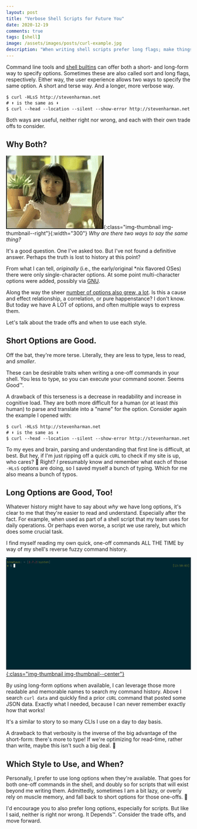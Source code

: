 ```yaml
---
layout: post
title: "Verbose Shell Scripts for Future You"
date: 2020-12-19
comments: true
tags: [shell]
image: /assets/images/posts/curl-example.jpg
description: "When writing shell scripts prefer long flags; make things easier for others who come later, including future you."
---
```


Command line tools and [shell builtins][shell_builtins] can offer both a short- and long-form way to specify options.
Sometimes these are also called sort and long flags, respectively.
Either way, the user experience allows two ways to specify the same option.
A short and terse way.
And a longer, more verbose way.

```console
$ curl -HLsS http://stevenharman.net
# ⬆ is the same as ⬇
$ curl --head --location --silent --show-error http://stevenharman.net
```

Both ways are useful, neither right nor wrong, and each with their own trade offs to consider.

## Why Both?

![Meme: Girl shrugging and asking, "Why don't we have both?"](/assets/images/posts/why-dont-we-have-both.gif){:class="img-thumbnail img-thumbnail--right"}{:width="300"}
_Why are there two ways to say the same thing?_


It's a good question.
One I've asked too.
But I've not found a definitive answer.
Perhaps the truth is lost to history at this point?

From what I can tell, _originally_ (i.e., the early/original *nix flavored OSes) there were only single-character options.
At some point multi-character options were added, possibly via [GNU][gnu].

Along the way the sheer [number of options also grew, a lot][cli_complexity].
Is this a cause and effect relationship, a correlation, or pure happenstance?
I don't know.
But today we have A LOT of options, and often multiple ways to express them.

Let's talk about the trade offs and when to use each style.

<!-- more -->

## Short Options are Good.

Off the bat, they're more terse.
Literally, they are less to type, less to read, and _smaller_.

These can be desirable traits when writing a one-off commands in your shell.
You less to type, so you can execute your command sooner.
Seems Good™️.

A drawback of this terseness is a decrease in readability and increase in cognitive load.
They are both more difficult for a human (or at least _this_ human) to parse and translate into a "name" for the option.
Consider again the example I opened with:

```console
$ curl -HLsS http://stevenharman.net
# ⬆ is the same as ⬇
$ curl --head --location --silent --show-error http://stevenharman.net
```

To my eyes and brain, parsing and understanding that first line is difficult, at best.
But hey, if I'm just ripping off a quick `cURL` to check if my site is up, who cares? 🚀
Right?
_I_ presumably know and remember what each of those `-HLsS` options are doing, so I saved myself a bunch of typing.
Which for me also means a bunch of typos.

## Long Options are Good, Too!

Whatever history might have to say about _why_ we have long options, it's clear to me that they're easier to read and understand.
Especially after the fact.
For example, when used as part of a shell script that my team uses for daily operations.
Or perhaps even worse, a script we use rarely, but which does some crucial task.

I find myself reading my own quick, one-off commands ALL THE TIME by way of my shell's reverse fuzzy command history.

[![Shell reverse history fuzzy search with ZShell Navigation Tools](/assets/images/posts/curl-shell-history-example.gif){:class="img-thumbnail img-thumbnail--center"}](/assets/images/posts/curl-shell-history-example.gif)

By using long-form options when available, I can leverage those more readable and memorable names to search my command history.
Above I search `curl data` and quickly find a prior `cURL` command that posted some JSON data.
Exactly what I needed, because I can never remember exactly how that works!

It's a similar to story to so many CLIs I use on a day to day basis.

A drawback to that verbosity is the inverse of the big advantage of the short-form: there's more to type!
If we're optimizing for read-time, rather than write, maybe this isn't such a big deal. 🤷

## Which Style to Use, and When?

Personally, I prefer to use long options when they're available.
That goes for both one-off commands in the shell, and doubly so for scripts that will exist beyond me writing them.
Admittedly, sometimes I am a bit lazy, or overly rely on muscle memory, and fall back to short options for those one-offs. 🙈

I'd encourage you to also prefer long options, especially for scripts.
But like I said, neither is right nor wrong.
It Depends™️.
Consider the trade offs, and move forward.

[cli_complexity]: https://danluu.com/cli-complexity/ "The growth of command line options, 1979-Present"
[gnu]: http://en.wikipedia.org/wiki/GNU "GNU: GNU's Not Unix"
[shell_builtins]: https://en.wikipedia.org/wiki/Shell_builtin "Shell builtin"
